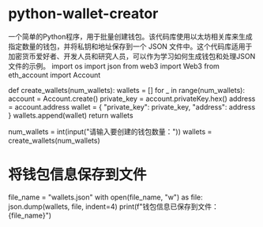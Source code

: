 # python-wallet-creator
一个简单的Python程序，用于批量创建钱包。该代码库使用以太坊相关库来生成指定数量的钱包，并将私钥和地址保存到一个 JSON 文件中。这个代码库适用于加密货币爱好者、开发人员和研究人员，可以作为学习如何生成钱包和处理JSON文件的示例。
import os
import json
from web3 import Web3
from eth_account import Account

def create_wallets(num_wallets):
    wallets = []
    for _ in range(num_wallets):
        account = Account.create()
        private_key = account.privateKey.hex()
        address = account.address
        wallet = {
            "private_key": private_key,
            "address": address
        }
        wallets.append(wallet)
    return wallets

num_wallets = int(input("请输入要创建的钱包数量："))
wallets = create_wallets(num_wallets)

# 将钱包信息保存到文件
file_name = "wallets.json"
with open(file_name, "w") as file:
    json.dump(wallets, file, indent=4)
print(f"钱包信息已保存到文件：{file_name}")
